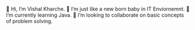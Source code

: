 👋 Hi, I’m Vishal Kharche.
👀 I’m just like a new born baby in IT Enviornemnt.
🌱 I’m currently learning Java.
💞️ I’m looking to collaborate on basic concepts of problem solving.
